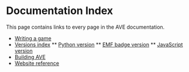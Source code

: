 Documentation Index
===================
This page contains links to every page in the AVE documentation.

* [Writing a game](/docs/guide.md)
* [Versions index](/docs/versions.md)
** [Python version](/docs/python.md)
** [EMF badge version](/docs/emf.md)
** [JavaScript version](/docs/javascript.md)
* [Building AVE](/docs/build.md)
* [Website reference](/docs/website.md)
